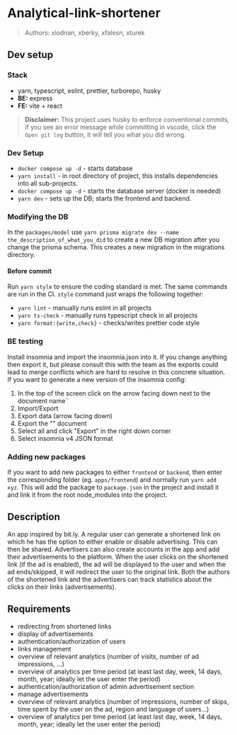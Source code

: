 # Analytical-link-shortener

> Authors: xlodnan, xberky, xfalesn, xturek

## Dev setup

### Stack

- yarn, typescript, eslint, prettier, turborepo, husky
- **BE:** express
- **FE:** vite + react

> **Disclaimer:** This project uses husky to enforce conventional commits, if you see an error message while committing
> in vscode, click the `Open git log` button, it will tell you what you did wrong.

### Dev Setup

- `docker compose up -d` - starts database
- `yarn install` - in root directory of project, this installs dependencies into all sub-projects.
- `docker compose up -d` - starts the database server (docker is needed)
- `yarn dev` - sets up the DB; starts the frontend and backend.

### Modifying the DB

In the `packages/model` use `yarn prisma migrate dev --name the_description_of_what_you_did` to create a new DB migration after you change the prisma schema. This creates a new migration in the migrations directory.

#### Before commit

Run `yarn style` to ensure the coding standard is met. The same commands are run in the CI. `style` command just wraps the following together:

- `yarn lint` - manually runs eslint in all projects
- `yarn ts-check` - manually runs typescript check in all projects
- `yarn format:{write,check}` - checks/writes prettier code style

### BE testing

Install insomnia and import the insomnia.json into it. If you change anything then export it, but please consult this with the team as the exports could lead to merge conflicts which are hard to resolve in this concrete situation. If you want to generate a new version of the insomnia config:

1. In the top of the screen click on the arrow facing down next to the document name¨
2. Import/Export
3. Export data (arrow facing down)
4. Export the "" document
5. Select all and click "Export" in the right down corner
6. Select insomnia v4 JSON format

### Adding new packages

If you want to add new packages to either `frontend` or `backend`, then enter the corresponding folder (eg. `apps/frontend`) and normally run `yarn add xyz`. This will add the package to `package.json` in the project and install it and link it from the root node_modules into the project.

## Description

An app inspired by bit.ly.
A regular user can generate a shortened link on which he has the option to either enable or disable advertising.
This can then be shared.
Advertisers can also create accounts in the app and add their advertisements to the platform.
When the user clicks on the shortened link (if the ad is enabled), the ad will be displayed to the user and when the ad ends/skipped, it will redirect the user to the original link.
Both the authors of the shortened link and the advertisers can track statistics about the clicks on their links (advertisements).

## Requirements

- redirecting from shortened links
- display of advertisements
- authentication/authorization of users
- links management
- overview of relevant analytics (number of visits, number of ad impressions, ...)
- overview of analytics per time period (at least last day, week, 14 days, month, year; ideally let the user enter the period)
- authentication/authorization of admin advertisement section
- manage advertisements
- overview of relevant analytics (number of impressions, number of skips, time spent by the user on the ad, region and language of users...)
- overview of analytics per time period (at least last day, week, 14 days, month, year; ideally let the user enter the period)
